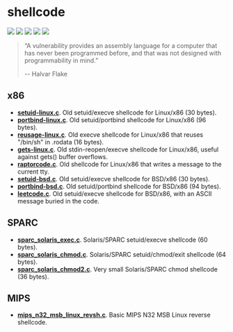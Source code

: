 # shellcode
[![](https://img.shields.io/github/stars/0xdea/shellcode.svg?style=flat&color=yellow)](https://github.com/0xdea/shellcode)
[![](https://img.shields.io/github/forks/0xdea/shellcode.svg?style=flat&color=green)](https://github.com/0xdea/shellcode)
[![](https://img.shields.io/github/watchers/0xdea/shellcode.svg?style=flat&color=red)](https://github.com/0xdea/shellcode)
[![](https://img.shields.io/badge/twitter-%400xdea-blue.svg)](https://twitter.com/0xdea)
[![](https://img.shields.io/badge/mastodon-%40raptor-purple.svg)](https://infosec.exchange/@raptor)

> “A vulnerability provides an assembly language for a computer that has never been programmed before, and that was not designed with programmability in mind.” 
> 
> -- Halvar Flake

## x86

* [**setuid-linux.c**](https://github.com/0xdea/shellcode/blob/main/x86/setuid-linux.c). Old setuid/execve shellcode for Linux/x86 (30 bytes).
* [**portbind-linux.c**](https://github.com/0xdea/shellcode/blob/main/x86/portbind-linux.c). Old setuid/portbind shellcode for Linux/x86 (96 bytes).
* [**reusage-linux.c**](https://github.com/0xdea/shellcode/blob/main/x86/reusage-linux.c). Old execve shellcode for Linux/x86 that reuses "/bin/sh" in .rodata (16 bytes).
* [**gets-linux.c**](https://github.com/0xdea/shellcode/blob/main/x86/gets-linux.c). Old stdin-reopen/execve shellcode for Linux/x86, useful against gets() buffer overflows.
* [**raptorcode.c**](https://github.com/0xdea/shellcode/blob/main/x86/raptorcode.c). Old shellcode for Linux/x86 that writes a message to the current tty.
* [**setuid-bsd.c**](https://github.com/0xdea/shellcode/blob/main/x86/setuid-bsd.c). Old setuid/execve shellcode for BSD/x86 (30 bytes).
* [**portbind-bsd.c**](https://github.com/0xdea/shellcode/blob/main/x86/portbind-bsd.c). Old setuid/portbind shellcode for BSD/x86 (94 bytes).
* [**leetcode.c**](https://github.com/0xdea/shellcode/blob/main/x86/leetcode.c). Old setuid/execve shellcode for BSD/x86, with an ASCII message buried in the code.

## SPARC

* [**sparc_solaris_exec.c**](https://github.com/0xdea/shellcode/blob/main/SPARC/sparc_solaris_exec.c). Solaris/SPARC setuid/execve shellcode (60 bytes).
* [**sparc_solaris_chmod.c**](https://github.com/0xdea/shellcode/blob/main/SPARC/sparc_solaris_chmod.c). Solaris/SPARC setuid/chmod/exit shellcode (64 bytes).
* [**sparc_solaris_chmod2.c**](https://github.com/0xdea/shellcode/blob/main/SPARC/sparc_solaris_chmod2.c). Very small Solaris/SPARC chmod shellcode (36 bytes).

## MIPS

* [**mips_n32_msb_linux_revsh.c**](https://github.com/0xdea/shellcode/blob/main/MIPS/mips_n32_msb_linux_revsh.c). Basic MIPS N32 MSB Linux reverse shellcode.
